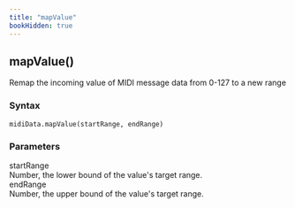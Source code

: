 ```yaml
---
title: "mapValue"
bookHidden: true
---
```


<h2 class="ref-header">mapValue()</h2>
Remap the incoming value of MIDI message data from 0-127 to a new range

### Syntax
```
midiData.mapValue(startRange, endRange)
```

### Parameters
<div class="grid-container">
 <div class="grid-item">startRange</div>
 <div class="grid-item">Number, the lower bound of the value's target range.</div>

 <div class="grid-item">endRange</div>
 <div class="grid-item">Number, the upper bound of the value's target range.</div>
</div>
